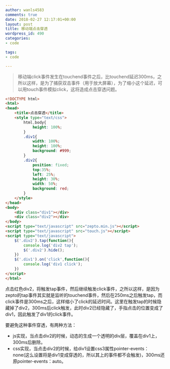 ```yaml
---
author: wanls4583
comments: true
date: 2018-02-27 12:17:01+00:00
layout: post
title: 移动端点击穿透
wordpress_id: 490
categories:
- code

tags:
- code

---
```


>移动端click事件发生在touchend事件之后，比touchend延迟300ms，之所以这样，是为了捕获双击事件（用于放大屏幕），为了缩小这个延迟，可以用touch事件模拟click，这将造成点击穿透问题。

```html
<!DOCTYPE html>
<html>
<head>
	<title>点击穿透</title>
	<style type="text/css">
		html,body{
			height: 100%;
		}
		.div1{
			width: 100%;
			height: 100%;
			background:	#999;
		}
		.div2{
			position: fixed;
			top:35%;
			left: 25%;
			height: 30%;
			width: 50%;
			background: red;
		}
	</style>
</head>
<body>
	<div class="div1"></div>
	<div class="div2"></div>
</body>
<script type="text/javascript" src="zepto.min.js"></script>
<script type="text/javascript" src="touch.js"></script>
<script type="text/javascript">
	$('.div2').tap(function(){
		console.log('div2 tap');
		$('.div2').hide();
	})
	$('.div1').on('click',function(){
		console.log('div1 click');
	})
</script>
</html>
```
点击红色div2，将触发tap事件，然后继续触发click事件，之所以这样，是因为zepto的tap事件其实就是监听的touchend事件，然后在250ms之后触发tap，而click事件是300ms之后，这样缩小了click的延迟时间。这里在触发tap的时候隐藏掉了div2，300ms后click触发，此时div2已经隐藏了，手指点击的位置变成了div1，因此触发了div1的click事件。

要避免这种事件穿透，有两种方法：
- js实现，当点击div2的时候，动态的生成一个透明的div层，覆盖在div1上，300ms后删除。
- css实现，当点击div2的时候，给div1设置css3属性pointer-events：none(这么设置将是div1变成穿透的，所以其上的事件都不会触发)，300ms还原pointer-events：auto。
